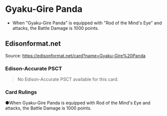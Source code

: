 # Gyaku-Gire Panda

*   When "Gyaku-Gire Panda" is equipped with "Rod of the Mind's Eye" and attacks, the Battle Damage is 1000 points.

## Edisonformat.net

Source: https://edisonformat.net/card?name=Gyaku-Gire%20Panda

### Edison-Accurate PSCT

> No Edison-Accurate PSCT available for this card.

### Card Rulings

●When Gyaku-Gire Panda is equipped with Rod of the Mind's Eye and attacks, the Battle Damage is 1000 points.
            